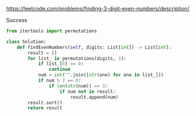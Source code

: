 https://leetcode.com/problems/finding-3-digit-even-numbers/description/


Success


```python
from itertools import permutations

class Solution:
    def findEvenNumbers(self, digits: List[int]) -> List[int]:
        result = []
        for list_ in permutations(digits, 3):
            if list_[0] == 0:
                continue
            num = int("".join([str(one) for one in list_]))
            if num % 2 == 0:
                if len(str(num)) == 3:
                    if num not in result:
                        result.append(num)
        result.sort()
        return result
```
